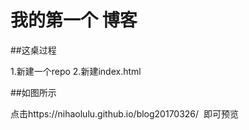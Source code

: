 # 我的第一个 博客

##这桌过程

1.新建一个repo
2.新建index.html

##如图所示

点击https://nihaolulu.github.io/blog20170326/  即可预览
